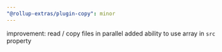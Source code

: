 ```yaml
---
"@rollup-extras/plugin-copy": minor
---
```


improvement: read / copy files in parallel
added ability to use array in `src` property